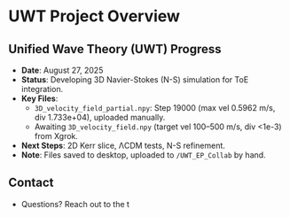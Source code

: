# UWT Project Overview

## Unified Wave Theory (UWT) Progress
- **Date**: August 27, 2025
- **Status**: Developing 3D Navier-Stokes (N-S) simulation for ToE integration.
- **Key Files**:
  - `3D_velocity_field_partial.npy`: Step 19000 (max vel 0.5962 m/s, div 1.733e+04), uploaded manually.
  - Awaiting `3D_velocity_field.npy` (target vel 100–500 m/s, div <1e-3) from Xgrok.
- **Next Steps**: 2D Kerr slice, ΛCDM tests, N-S refinement.
- **Note**: Files saved to desktop, uploaded to `/UWT_EP_Collab` by hand.

## Contact
- Questions? Reach out to the t
